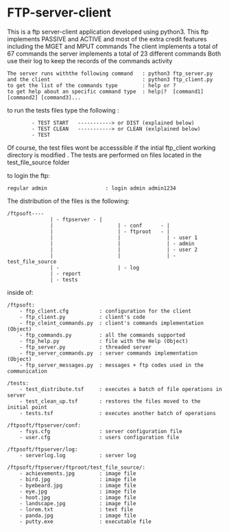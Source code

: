 # FTP-server-client

This is a ftp server-client application developed using python3. 
This ftp implements PASSIVE and ACTIVE
and most of the extra credit features including the MGET and MPUT commands
The client implements a total of 67 commands
the server implements a total of 23 different commands
Both use their log to keep the records of the commands activity


    The server runs withthe following command  	: python3 ftp_server.py
    and the client                              : python3 ftp_client.py
    to get the list of the commands type        : help or ?
    to get help about an specific command type  : help|?  [command1] [command2] [command3]...

to run the tests files type the following :	

			- TEST START   -----------> or DIST (explained below)
			- TEST CLEAN   -----------> or CLEAN (exlplained below)
			- TEST 

Of course, the test files wont be accesssible if the intial ftp_client working directory is modified
. The tests are performed on files located in the test_file_source folder

to login the ftp:
  
    regular admin 					: login admin admin1234


The distribution of the files is the following:

    /ftpsoft----
                  | - ftpserver - |               
                  |				        | - conf      - |
                  |				        | - ftproot   - |
                  |				        |				| - user 1
                  |				        |				| - admin
                  |				        |				| - user 2
                  |				        |				| - test_file_source
                  | -			        | - log
                  | - report
                  | - tests


 
inside of:

    /ftpsoft:
        - ftp_client.cfg          : configuration for the client
        - ftp_client.py           : client's code
        - ftp_cleint_commands.py  : client's commands implementation (Object)
        - ftp_commands.py         : all the commands supported
        - ftp_help.py             : file with the Help (Object)
        - ftp_server.py           : threaded server 
        - ftp_server_commands.py  : server commands implementation (Object)
        - ftp_server_messages.py  : messages + ftp codes used in the communication

    /tests:
        - test_distribute.tsf	  : executes a batch of file operations in server
        - test_clean_up.tsf       : restores the files moved to the initial point 
        - tests.tsf               : executes another batch of operations

    /ftpsoft/ftpserver/conf:
        - fsys.cfg                : server configuration file
        - user.cfg                : users configuration file

    /ftpsoft/ftpserver/log:
        - serverlog.log           : server log

    /ftpsoft/ftpserver/ftproot/test_file_source/:	
        - achievements.jpg        : image file
        - bird.jpg                : image file
        - byebeard.jpg            : image file
        - eye.jpg                 : image file
        - hoot.jpg                : image file
        - landscape.jpg           : image file			
        - lorem.txt               : text file
        - panda.jpg               : image file
        - putty.exe               : executable file













